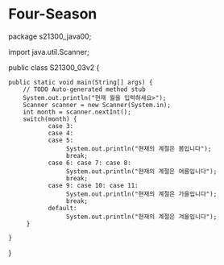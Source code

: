 # Four-Season
package s21300_java00;

import java.util.Scanner;

public class S21300_03v2 {

	public static void main(String[] args) {
		// TODO Auto-generated method stub
        System.out.println("현재 월을 입력하세요>");
        Scanner scanner = new Scanner(System.in);
        int month = scanner.nextInt();
        switch(month) {
               case 3: 
               case 4: 
               case 5:
                    System.out.println("현재의 계절은 봄입니다");
                    break;
               case 6: case 7: case 8:
                    System.out.println("현재의 계절은 여름입니다");
                    break;
               case 9: case 10: case 11:
                    System.out.println("현재의 계절은 가을입니다");
                    break;
               default:
                    System.out.println("현재의 계절은 겨울입니다");
         }

	}

}
